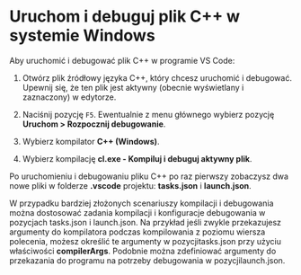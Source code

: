 <h1 data-loc-id="walkthrough.mac.title.run.and.debug.your.file">Uruchom i debuguj plik C++ w systemie Windows</h1>
<p data-loc-id="walkthrough.mac.run.and.debug.your.file">Aby uruchomić i debugować plik C++ w programie VS Code:</p>
<ol>
<li><p data-loc-id="walkthrough.mac.instructions1">Otwórz plik źródłowy języka C++, który chcesz uruchomić i debugować. Upewnij się, że ten plik jest aktywny (obecnie wyświetlany i zaznaczony) w edytorze.</p>
</li>
<li><p data-loc-id="walkthrough.mac.press.f5">Naciśnij pozycję <code>F5</code>. Ewentualnie z menu głównego wybierz pozycję <strong><span data-loc-id="walkthrough.mac.run" data-loc-hint="Refers to Run command on main menu">Uruchom</span> &gt; <span data-loc-id="walkthrough.mac.start.debugging" data-loc-hint="Refers to Start Debugging command under Run menu on main menu">Rozpocznij debugowanie</span></strong>.</p>
</li>
<li><p data-loc-id="walkthrough.mac.select.compiler">Wybierz kompilator <strong>C++ (Windows)</strong>.</p>
</li>
<li><p data-loc-id="walkthrough.mac.choose.build.active.file">Wybierz kompilację <strong>cl.exe - <span data-loc-id="walkthrough.windows.build.and.debug.active.file" data-loc-hint="Should be the same as translation for build.and.debug.active.file in extension.ts">Kompiluj i debuguj aktywny plik</span></strong>.</p>
</li>
</ol>
<p data-loc-id="walkthrough.mac.after.running">Po uruchomieniu i debugowaniu pliku C++ po raz pierwszy zobaczysz dwa nowe pliki w folderze <strong>.vscode</strong> projektu: <strong>tasks.json</strong> i <strong>launch.json</strong>.</p>

<p data-loc-id="walkthrough.mac.for.more.complex">W przypadku bardziej złożonych scenariuszy kompilacji i debugowania można dostosować zadania kompilacji i konfiguracje debugowania w pozycjach <span>tasks.json</span> i <span>launch.json</span>. Na przykład jeśli zwykle przekazujesz argumenty do kompilatora podczas kompilowania z poziomu wiersza polecenia, możesz określić te argumenty w pozycji<span>tasks.json</span> przy użyciu właściwości <strong>compilerArgs</strong>. Podobnie można zdefiniować argumenty do przekazania do programu na potrzeby debugowania w pozycji<span>launch.json</span>.</p>
